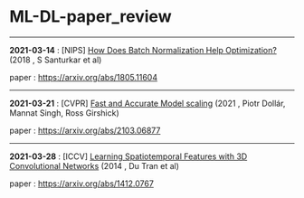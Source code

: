 # ML-DL-paper_review

---

 **2021-03-14** : [NIPS] [How Does Batch Normalization Help Optimization?](https://github.com/LimGuenTaek/ML-DL-paper_review/blob/main/review/How%20Does%20Batch%20Normalization%20Help%20Optimization.md) (2018 , S Santurkar et al)
 
 paper : https://arxiv.org/abs/1805.11604
 
 ---
 
**2021-03-21** : [CVPR] [Fast and Accurate Model scaling](https://github.com/LimGuenTaek/ML-DL-paper_review/blob/main/review/Fast%20and%20Accurate%20Model%20Scaling.md) (2021 , Piotr Dollár, Mannat Singh, Ross Girshick)
 
 paper : https://arxiv.org/abs/2103.06877
 
 ---
 
 **2021-03-28** : [ICCV] [Learning Spatiotemporal Features with 3D Convolutional Networks]() (2014 , Du Tran et al)
 
 paper : https://arxiv.org/abs/1412.0767

